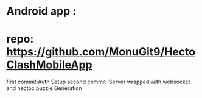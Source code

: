 # Android app :
# repo: https://github.com/MonuGit9/HectoClashMobileApp

first commit:Auth Setup
second commit :Server wrapped with websocket and hectoc puzzle Generation
